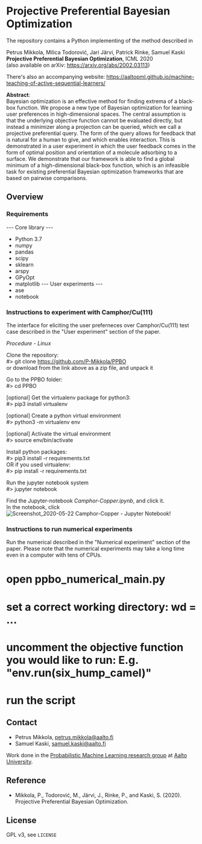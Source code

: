 Projective Preferential Bayesian Optimization
==============================================

The repository contains a Python implementing of the method described in

Petrus Mikkola, Milica Todorović, Jari Järvi, Patrick Rinke, Samuel Kaski  
**Projective Preferential Bayesian Optimization**,  ICML 2020  
(also available on arXiv: https://arxiv.org/abs/2002.03113)

There's also an accompanying website: https://aaltopml.github.io/machine-teaching-of-active-sequential-learners/

**Abstract**:  
Bayesian optimization is an effective method for finding extrema of a black-box function. We propose a new type of Bayesian optimization for learning user preferences in high-dimensional spaces. The central assumption is that the underlying objective function cannot be evaluated directly, but instead a minimizer along a projection can be queried, which we call a projective preferential query. The form of the query allows for feedback that is natural for a human to give, and which enables interaction. This is demonstrated in a user experiment in which the user feedback comes in the form of optimal position and orientation of a molecule adsorbing to a surface. We demonstrate that our framework is able to find a global minimum of a high-dimensional black-box function, which is an infeasible task for existing preferential Bayesian optimization frameworks that are based on pairwise comparisons.


## Overview


### Requirements
--- Core library ---
 * Python 3.7
 * numpy
 * pandas
 * scipy
 * sklearn
 * arspy
 * GPyOpt
 * matplotlib
--- User experiments ---
 * ase
 * notebook

### Instructions to experiment with Camphor/Cu(111)
The interface for eliciting the user preferneces over Camphor/Cu(111) test case described in the "User experiment" section of the paper. 

*Procedure - Linux*

Clone the repository: <br />
#> git clone https://github.com/P-Mikkola/PPBO <br />
or download from the link above as a zip file, and unpack it

Go to the PPBO folder: <br />
#> cd PPBO

[optional] Get the virtualenv package for python3: <br />
#> pip3 install virtualenv

[optional] Create a python virtual environment <br />
#> python3 -m virtualenv env

[optional] Activate the virtual environment <br />
#> source env/bin/activate

Install python packages: <br />
#> pip3 install -r requirements.txt <br />
OR if you used virtualenv: <br />
#> pip install -r requirements.txt

Run the jupyter notebook system <br />
#> jupyter notebook

Find the Jupyter-notebook *Camphor-Copper.ipynb*, and click it.<br />
In the notebook, click ![Screenshot_2020-05-22 Camphor-Copper - Jupyter Notebook](https://user-images.githubusercontent.com/57790862/82723533-47d17600-9cd8-11ea-9978-46f4551af440.png)!

### Instructions to run numerical experiments
Run the numerical described in the "Numerical experiment" section of the paper. Please note that the numerical experiments may take a long time even in a computer with tens of CPUs.<br />

# open ppbo_numerical_main.py<br />
# set a correct working directory: wd = ...<br />
# uncomment the objective function you would like to run: E.g. "env.run(six_hump_camel)"<br />
# run the script<br />

## Contact

 * Petrus Mikkola, petrus.mikkola@aalto.fi
 * Samuel Kaski, samuel.kaski@aalto.fi


Work done in the [Probabilistic Machine Learning research group](https://research.cs.aalto.fi/pml/) at [Aalto University](https://www.aalto.fi/fi).


## Reference

 * Mikkola, P., Todorović, M., Järvi, J., Rinke, P., and Kaski, S. (2020). Projective Preferential Bayesian Optimization.


## License

GPL v3, see `LICENSE`

